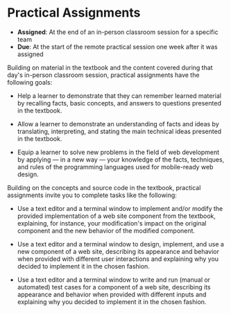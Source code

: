 # Practical Assignments

- **Assigned**: At the end of an in-person classroom session for a specific team
- **Due**: At the start of the remote practical session one week after it was assigned

Building on material in the textbook and the content covered during that day's
in-person classroom session, practical assignments have the following goals:

- Help a learner to demonstrate that they can remember learned material by
  recalling facts, basic concepts, and answers to questions presented in the
  textbook.

- Allow a learner to demonstrate an understanding of facts and ideas by
  translating, interpreting, and stating the main technical ideas presented in
  the textbook.

- Equip a learner to solve new problems in the field of web development by
  applying &mdash; in a new way &mdash; your knowledge of the facts, techniques,
  and rules of the programming languages used for mobile-ready web design.

Building on the concepts and source code in the textbook, practical assignments
invite you to complete tasks like the following:

- Use a text editor and a terminal window to implement and/or modify the
  provided implementation of a web site component from the textbook, explaining,
  for instance, your modification's impact on the original component and the new
  behavior of the modified component.

- Use a text editor and a terminal window to design, implement, and use a new
  component of a web site, describing its appearance and behavior when provided
  with different user interactions and explaining why you decided to implement
  it in the chosen fashion.

- Use a text editor and a terminal window to write and run (manual or automated)
  test cases for a component of a web site, describing its appearance and
  behavior when provided with different inputs and explaining why you decided to
  implement it in the chosen fashion.
